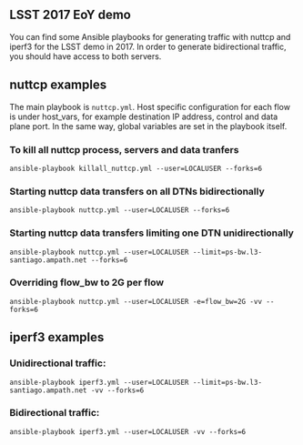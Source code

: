 
## LSST 2017 EoY demo

You can find some Ansible playbooks for generating traffic with nuttcp and iperf3 for the LSST demo in 2017. In order to generate bidirectional traffic, you should have access to both servers.

## nuttcp examples

The main playbook is `nuttcp.yml`. Host specific configuration for each flow is under host_vars, for example destination IP address, control and data plane port. In the same way, global variables are set in the playbook itself.

### To kill all nuttcp process, servers and data tranfers

```
ansible-playbook killall_nuttcp.yml --user=LOCALUSER --forks=6
```

### Starting nuttcp data transfers on all DTNs bidirectionally

```
ansible-playbook nuttcp.yml --user=LOCALUSER --forks=6
```

### Starting nuttcp data transfers limiting one DTN unidirectionally

```
ansible-playbook nuttcp.yml --user=LOCALUSER --limit=ps-bw.l3-santiago.ampath.net --forks=6
```

### Overriding flow_bw to 2G per flow

```
ansible-playbook nuttcp.yml --user=LOCALUSER -e=flow_bw=2G -vv --forks=6
```

## iperf3 examples

### Unidirectional traffic:

```
ansible-playbook iperf3.yml --user=LOCALUSER --limit=ps-bw.l3-santiago.ampath.net -vv --forks=6
```

### Bidirectional traffic:

```
ansible-playbook iperf3.yml --user=LOCALUSER -vv --forks=6
```


